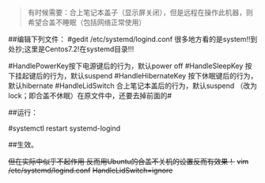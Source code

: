 >有时候需要：合上笔记本盖子（显示屏关闭），但是远程在操作此机器，则希望合盖不睡眠（包括网络正常使用）

##编辑下列文件：
\#gedit /etc/systemd/logind.conf  很多地方看的是system!!到处抄;这里是Centos7.2!在systemd目录!!!

\#HandlePowerKey按下电源键后的行为，默认power off
\#HandleSleepKey 按下挂起键后的行为，默认suspend
\#HandleHibernateKey 按下休眠键后的行为，默认hibernate
\#HandleLidSwitch 合上笔记本盖后的行为，默认suspend   （改为lock；即合盖不休眠）在原文件中，还要去掉前面的#

##运行：

\#systemctl restart systemd-logind

##生效。

~~但在实际中似乎不起作用 反而用Ubuntu的合盖不关机的设置反而有效果！~~
~~vim /etc/systemd/logind.conf~~
~~HandleLidSwitch=ignore~~